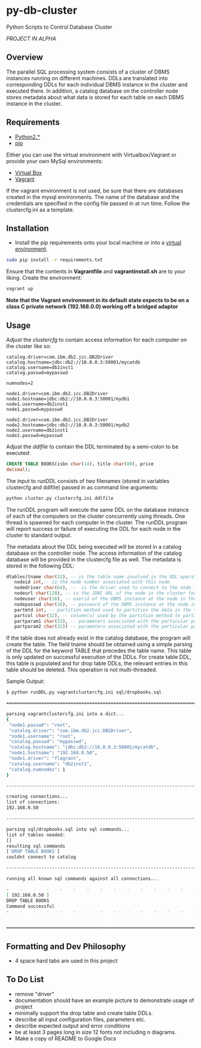 # py-db-cluster
Python Scripts to Control Database Cluster

*PROJECT IN ALPHA*

## Overview

The parallel SQL processing system consists of a cluster of DBMS instances running on different machines.
DDLs are translated into corresponding DDLs for each individual DBMS instance in the cluster and executed there.
In addition, a catalog database on the controller node stores metadata about what data is stored for each table on each DBMS instance in the cluster.


## Requirements

- [Python2.\*](https://www.python.org/)
- [pip](https://pypi.python.org/pypi/pip)

Either you can use the virtual environment with Virtualbox/Vagrant or provide your own MySql environments:

- [Virtual Box](https://www.virtualbox.org/)
- [Vagrant](https://www.vagrantup.com/)

If the vagrant environment is not used, be sure that there are databases created in the mysql environments.
The name of the database and the credentials are specified in the config file passed in at run time.
Follow the clustercfg.ini as a template.

## Installation

- Install the pip requirements onto your local machine or into a [virtual environment](http://docs.python-guide.org/en/latest/dev/virtualenvs/).

```bash
sudo pip install -r requirements.txt
```

Ensure that the contents in **Vagrantfile** and **vagrantinstall.sh** are to your liking.
Create the environment:

```bash
vagrant up
```

**Note that the Vagrant environment in its default state expects to be on a class C private network (192.168.0.0) working off a bridged adaptor**

## Usage

Adjust the *clustercfg* to contain access information for each computer on the cluster like so:

```
catalog.driver=com.ibm.db2.jcc.DB2Driver
catalog.hostname=jdbc:db2://10.0.0.3:50001/mycatdb
catalog.username=db2inst1
catalog.passwd=mypasswd

numnodes=2

node1.driver=com.ibm.db2.jcc.DB2Driver
node1.hostname=jdbc:db2://10.0.0.3:50001/mydb1
node1.username=db2inst1
node1.passwd=mypasswd

node2.driver=com.ibm.db2.jcc.DB2Driver
node2.hostname=jdbc:db2://10.0.0.3:50001/mydb2
node2.username=db2inst1
node2.passwd=mypasswd
```

Adjust the *ddlfile* to contain the DDL terminated by a semi-colon to be executed:

```sql
CREATE TABLE BOOKS(isbn char(14), title char(80), price
decimal);
```

The input to runDDL consists of two filenames (stored in variables clustercfg and ddlfile) passed in as command line arguments:

```bash
python cluster.py clustercfg.ini ddlfile
```

The runDDL program will execute the same DDL on the database instance of each of the computers on the cluster concurrently using threads.
One thread is spawned for each computer in the cluster.
The runDDL program will report success or failure of executing the DDL for each node in the cluster to standard output.

The metadata about the DDL being executed will be stored in a catalog database on the controller node. The access information of the catalog database will be provided in the clustercfg file as well. The metadata is stored in the following DDL:

```sql
dtables(tname char(32), -- is the table name involved in the DDL operation.
   nodeid int,-- is the node number associated with this node.
   nodedriver char(64), --  is the driver used to connect to the node in the cluster for this entry
   nodeurl char(128), -- is the JDBC URL of the node in the cluster for this entry
   nodeuser char(16), -- userid of the DBMS instance at the node in the cluster for this entry
   nodepasswd char(16), -- password of the DBMS instance at the node in the cluster for this entry
   partmtd int, -- partition method used to partition the data in the table
   partcol char(32), -- column(s) used by the partition method to partition the data in the table
   partparam1 char(32), -- parameters associated with the particular partition method
   partparam2 char(32)) -- parameters associated with the particular partition method
```

If the table does not already exist in the catalog database, the program will create the table.
The field tname should be obtained using a simple parsing of the DDL for the keyword TABLE that precedes the table name.
This table is only updated on successful execution of the DDLs.
For create table DDL, this table is populated and for drop table DDLs, the relevant entries in this table should be deleted.
This operation is not multi-threaded.

Sample Output:

```bash
$ python runDDL.py vagrantclustercfg.ini sql/dropbooks.sql

================================================================================

parsing vagrantclustercfg.ini into a dict...
{
 "node1.passwd": "root",
 "catalog.driver": "com.ibm.db2.jcc.DB2Driver",
 "node1.username": "root",
 "catalog.passwd": "mypasswd",
 "catalog.hostname": "jdbc:db2://10.0.0.3:50001/mycatdb",
 "node1.hostname": "192.168.0.50",
 "node1.driver": "flagrant",
 "catalog.username": "db2inst1",
 "catalog.numnodes": 1
}

--------------------------------------------------------------------------------

creating connections...
list of connections:
192.168.0.50

--------------------------------------------------------------------------------

parsing sql/dropbooks.sql into sql commands...
list of tables needed:
[]
resulting sql commands
['DROP TABLE BOOKS']
couldnt connect to catalog

--------------------------------------------------------------------------------

running all known sql commands against all connections...

-    -    -    -    -    -    -    -    -    -    -    -    -    -    -    -    
[ 192.168.0.50 ]
DROP TABLE BOOKS
Command successful
-    -    -    -    -    -    -    -    -    -    -    -    -    -    -    -    


================================================================================

```

## Formatting and Dev Philosophy

- 4 space hard tabs are used in this project

## To Do List

- remove "driver"
- documentation should have an example picture to demonstrate usage of project
- minimally support the drop table and create table DDLs.
- describe all input configuration files, parameters etc.
- describe expected output and error conditions
- be at least 3 pages long in size 12 fonts not including n diagrams.
- Make a copy of README to Google Docs
